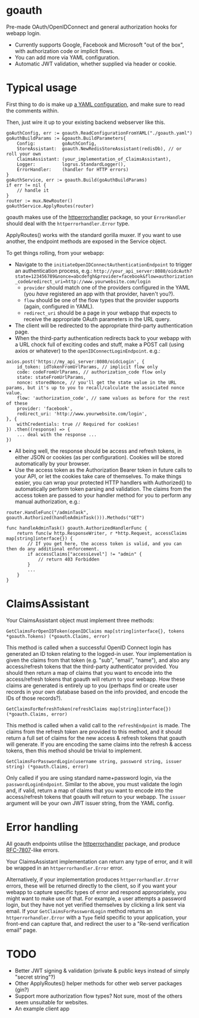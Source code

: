 # goauth

Pre-made OAuth/OpenIDConnect and general authorization hooks for webapp login.

- Currently supports Google, Facebook and Microsoft "out of the box", with authorization code or implicit flows.
- You can add more via YAML configuration.
- Automatic JWT validation, whether supplied via header or cookie.

# Typical usage

First thing to do is make up [a YAML configuration](goauth.template.yaml), and make sure to read the comments within.

Then, just wire it up to your existing backend webserver like this.

```
goAuthConfig, err := goauth.ReadConfigurationFromYAML("./goauth.yaml")
goAuthBuildParams := &goauth.BuildParameters{
	Config:          goAuthConfig,
	StoreAssistant:  goauth.NewRedisStoreAssistant(redisDb), // or roll your own
	ClaimsAssistant: (your_implementation_of_ClaimsAssistant),
	Logger:          logrus.StandardLogger(),
	ErrorHandler:    (handler for HTTP errors)
}
goAuthService, err := goauth.Build(goAuthBuildParams)
if err != nil {
	// handle it
}
router := mux.NewRouter()
goAuthService.ApplyRoutes(router)
```

goauth makes use of the [httperrorhandler](http://github.com/peeveen/httperrorhandler) package, so your `ErrorHandler` should deal with the `httperrorhandler.Error` type.

ApplyRoutes() works with the standard gorilla muxer. If you want to use another, the endpoint methods are exposed in the Service object.

To get things rolling, from your webapp:

- Navigate to the `initiateOpenIDConnectAuthenticationEndpoint` to trigger an authentication process, e.g.:
  `http://your_api_server:8080/oidcAuth?state=123456789&nonce=abcdefgh&provider=facebook&flow=authorization_code&redirect_uri=http://www.yourwebsite.com/login`
  - `provider` should match one of the providers configured in the YAML (you _have_ registered an app with that provider, haven't you?).
  - `flow` should be one of the flow types that the provider supports (again, configured in YAML).
  - `redirect_uri` should be a page in your webapp that expects to receive the appropriate OAuth parameters in the URL query.
- The client will be redirected to the appropriate third-party authentication page.
- When the third-party authentication redirects back to your webapp with a URL chock full of exciting codes and stuff, make a POST call (using axios or whatever) to the `openIDConnectLoginEndpoint`. e.g.:

```
axios.post('https://my_api_server:8080/oidcLogin', {
	id_token: idTokenFromUrlParams, // implicit flow only
	code: codeFromUrlParams, // authorization_code flow only
	state: stateFromUrlParams,
	nonce: storedNonce, // you'll get the state value in the URL params, but it's up to you to recall/calculate the associated nonce value.
	flow: 'authorization_code', // same values as before for the rest of these
	provider: 'facebook',
	redirect_uri: 'http://www.yourwebsite.com/login',
}, {
	withCredentials: true // Required for cookies!
}) .then((response) => {
	... deal with the response ...
})
```

- All being well, the response should be access and refresh tokens, in either JSON or cookies (as per configuration). Cookies will be stored automatically by your browser.
- Use the access token as the Authorization Bearer token in future calls to your API, or let the cookies take care of themselves. To make things easier, you can wrap your protected HTTP handlers with Authorized() to automatically perform token parsing and validation. The claims from the access token are passed to your handler method for you to perform any manual authorization, e.g.:

```
router.HandleFunc("/adminTask", goauth.Authorized(handleAdminTask())).Methods("GET")

func handleAdminTask() goauth.AuthorizedHandlerFunc {
	return func(w http.ResponseWriter, r *http.Request, accessClaims map[string]interface{}) {
		// If you get here, the access token is valid, and you can then do any additional enforcement.
		if accessClaims["accessLevel"] != "admin" {
			// return 403 Forbidden
		}
		...
	}
}
```

# ClaimsAssistant

Your ClaimsAssistant object must implement three methods:

```
GetClaimsForOpenIDToken(openIDClaims map[string]interface{}, tokens *goauth.Tokens) (*goauth.Claims, error)
```

This method is called when a successful OpenID Connect login has generated an ID token relating to the logged-in user. Your implementation is given the claims from that token (e.g. "sub", "email", "name"), and also any access/refresh tokens that the third-party authenticator provided. You should then return a map of claims that you want to encode into the access/refresh tokens that goauth will return to your webapp. How these claims are generated is entirely up to you (perhaps find or create user records in your own database based on the info provided, and encode the IDs of those records?).

```
GetClaimsForRefreshToken(refreshClaims map[string]interface{}) (*goauth.Claims, error)
```

This method is called when a valid call to the `refreshEndpoint` is made. The claims from the refresh token are provided to this method, and it should return a full set of claims for the new access & refresh tokens that goauth will generate. If you are encoding the same claims into the refresh & access tokens, then this method should be trivial to implement.

```
GetClaimsForPasswordLogin(username string, password string, issuer string) (*goauth.Claims, error)
```

Only called if you are using standard name+password login, via the `passwordLoginEndpoint`. Similar to the above, you must validate the login and, if valid, return a map of claims that you want to encode into the access/refresh tokens that goauth will return to your webapp. The `issuer` argument will be your own JWT issuer string, from the YAML config.

# Error handling

All goauth endpoints utilise the [httperrorhandler](http://github.com/peeveen/httperrorhandler) package, and produce [RFC-7807](https://datatracker.ietf.org/doc/html/rfc7807)-like errors.

Your ClaimsAssistant implementation can return any type of error, and it will be wrapped in an `httperrorhandler.Error` error.

Alternatively, if your implementation produces `httperrorhandler.Error` errors, these will be returned directly to the client, so if you want your webapp to capture specific types of error and respond appropriately, you might want to make use of that. For example, a user attempts a password login, but they have not yet verified themselves by clicking a link sent via email. If your `GetClaimsForPasswordLogin` method returns an `httperrorhandler.Error` with a `Type` field specific to your application, your front-end can capture that, and redirect the user to a "Re-send verification email" page.

# TODO

- Better JWT signing & validation (private & public keys instead of simply "secret string"?)
- Other ApplyRoutes() helper methods for other web server packages (gin?)
- Support more authorization flow types? Not sure, most of the others seem unsuitable for websites.
- An example client app
